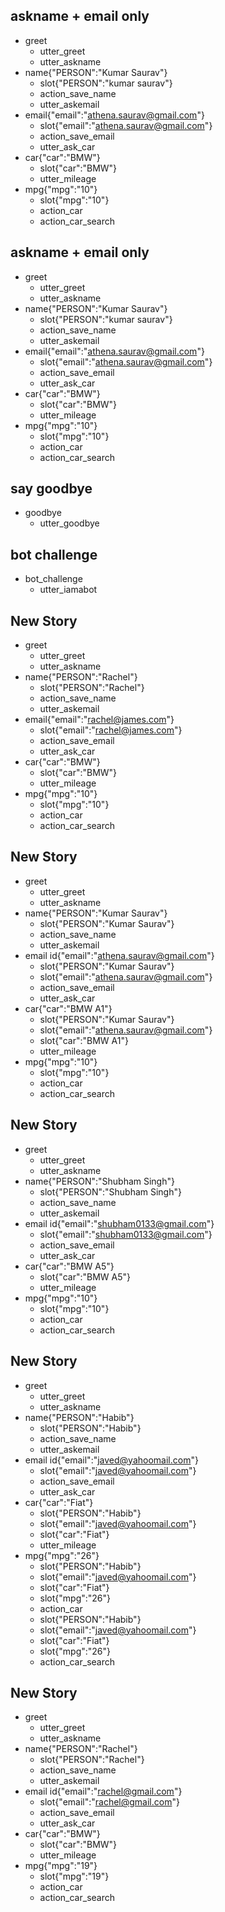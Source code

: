 ## askname + email only
* greet
  - utter_greet
  - utter_askname
* name{"PERSON":"Kumar Saurav"}
  - slot{"PERSON":"kumar saurav"}
  - action_save_name
  - utter_askemail
* email{"email":"athena.saurav@gmail.com"}
  - slot{"email":"athena.saurav@gmail.com"}
  - action_save_email
  - utter_ask_car
* car{"car":"BMW"}
  - slot{"car":"BMW"}
  - utter_mileage
* mpg{"mpg":"10"}
  - slot{"mpg":"10"}
  - action_car
  - action_car_search

## askname + email only
* greet
  - utter_greet
  - utter_askname
* name{"PERSON":"Kumar Saurav"}
  - slot{"PERSON":"kumar saurav"}
  - action_save_name
  - utter_askemail
* email{"email":"athena.saurav@gmail.com"}
  - slot{"email":"athena.saurav@gmail.com"}
  - action_save_email
  - utter_ask_car
* car{"car":"BMW"}
  - slot{"car":"BMW"}
  - utter_mileage
* mpg{"mpg":"10"}
  - slot{"mpg":"10"}
  - action_car
  - action_car_search

## say goodbye
* goodbye
  - utter_goodbye

## bot challenge
* bot_challenge
  - utter_iamabot

## New Story

* greet
    - utter_greet
    - utter_askname
* name{"PERSON":"Rachel"}
    - slot{"PERSON":"Rachel"}
    - action_save_name
    - utter_askemail
* email{"email":"rachel@james.com"}
    - slot{"email":"rachel@james.com"}
    - action_save_email
    - utter_ask_car
* car{"car":"BMW"}
    - slot{"car":"BMW"}
    - utter_mileage
* mpg{"mpg":"10"}
    - slot{"mpg":"10"}
	- action_car
	- action_car_search

## New Story

* greet
    - utter_greet
    - utter_askname
* name{"PERSON":"Kumar Saurav"}
    - slot{"PERSON":"Kumar Saurav"}
    - action_save_name
    - utter_askemail
* email id{"email":"athena.saurav@gmail.com"}
    - slot{"PERSON":"Kumar Saurav"}
    - slot{"email":"athena.saurav@gmail.com"}
    - action_save_email
    - utter_ask_car
* car{"car":"BMW A1"}
    - slot{"PERSON":"Kumar Saurav"}
    - slot{"email":"athena.saurav@gmail.com"}
    - slot{"car":"BMW A1"}
    - utter_mileage
* mpg{"mpg":"10"}
    - slot{"mpg":"10"}
    - action_car
	- action_car_search

## New Story

* greet
    - utter_greet
    - utter_askname
* name{"PERSON":"Shubham Singh"}
    - slot{"PERSON":"Shubham Singh"}
    - action_save_name
    - utter_askemail
* email id{"email":"shubham0133@gmail.com"}
    - slot{"email":"shubham0133@gmail.com"}
    - action_save_email
    - utter_ask_car
* car{"car":"BMW A5"}
    - slot{"car":"BMW A5"}
    - utter_mileage
* mpg{"mpg":"10"}
    - slot{"mpg":"10"}
    - action_car
    - action_car_search

## New Story

* greet
    - utter_greet
    - utter_askname
* name{"PERSON":"Habib"}
    - slot{"PERSON":"Habib"}
    - action_save_name
    - utter_askemail
* email id{"email":"javed@yahoomail.com"}
    - slot{"email":"javed@yahoomail.com"}
    - action_save_email
    - utter_ask_car
* car{"car":"Fiat"}
    - slot{"PERSON":"Habib"}
    - slot{"email":"javed@yahoomail.com"}
    - slot{"car":"Fiat"}
    - utter_mileage
* mpg{"mpg":"26"}
    - slot{"PERSON":"Habib"}
    - slot{"email":"javed@yahoomail.com"}
    - slot{"car":"Fiat"}
    - slot{"mpg":"26"}
    - action_car
    - slot{"PERSON":"Habib"}
    - slot{"email":"javed@yahoomail.com"}
    - slot{"car":"Fiat"}
    - slot{"mpg":"26"}
    - action_car_search

## New Story

* greet
    - utter_greet
    - utter_askname
* name{"PERSON":"Rachel"}
    - slot{"PERSON":"Rachel"}
    - action_save_name
    - utter_askemail
* email id{"email":"rachel@gmail.com"}
    - slot{"email":"rachel@gmail.com"}
    - action_save_email
    - utter_ask_car
* car{"car":"BMW"}
    - slot{"car":"BMW"}
    - utter_mileage
* mpg{"mpg":"19"}
    - slot{"mpg":"19"}
    - action_car
    - action_car_search
